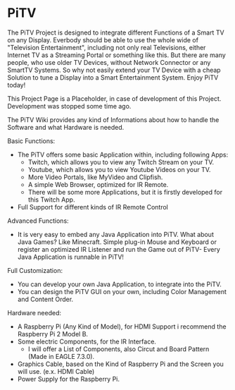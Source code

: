 # PiTV
The PiTV Project is designed to integrate different Functions of a Smart TV on any Display.
Everbody should be able to use the whole wide of "Television Entertainment", including not only real Televisions, either Internet TV as a Streaming Portal or something like this. But there are many people, who use older TV Devices, without Network Connector or any SmartTV Systems. So why not easily extend your TV Device with a cheap Solution to tune a Display into a Smart Entertainment System. Enjoy PiTV today!

This Project Page is a Placeholder, in case of development of this Project. Development was stopped some time ago.

The PiTV Wiki provides any kind of Informations about how to handle the Software and what Hardware is needed.


Basic Functions:
  - The PiTV offers some basic Application within, including following Apps:
    - Twitch, which allows you to view any Twitch Stream on your TV.
    - Youtube, which allows you to view Youtube Videos on your TV.
    - More Video Portals, like MyVideo and Clipfish. 
    - A simple Web Browser, optimized for IR Remote.
    - There will be some more Applications, but it is firstly developed for this Twitch App.
  - Full Support for different kinds of IR Remote Control

Advanced Functions:
  - It is very easy to embed any Java Application into PiTV.
    What about Java Games? Like Minecraft.
    Simple plug-in Mouse and Keyboard or register an optimized IR Listener and run the Game out of PiTV-
    Every Java Application is runnable in PiTV!


Full Customization:
  - You can develop your own Java Application, to integrate into the PiTV.
  - You can design the PiTV GUI on your own, including Color Management and Content Order.

Hardware needed:
  - A Raspberry Pi (Any Kind of Model), for HDMI Support i recommend the Raspberry Pi 2 Model B.
  - Some electric Components, for the IR Interface.
    - I will offer a List of Components, also Circut and Board Pattern (Made in EAGLE 7.3.0).
  - Graphics Cable, based on the Kind of Raspberry Pi and the Screen you will use. (e.x. HDMI Cable)
  - Power Supply for the Raspberry Pi.

